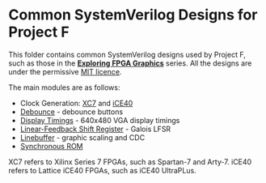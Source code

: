 # Common SystemVerilog Designs for Project F

This folder contains common SystemVerilog designs used by Project F, such as those in the **[Exploring FPGA Graphics](https://projectf.io/posts/fpga-graphics/)** series. All the designs are under the permissive [MIT licence](../LICENSE).

The main modules are as follows:

* Clock Generation: [XC7](xc7/clock_gen.sv) and [iCE40](ice40/clock_gen.sv)
* [Debounce](debounce.sv) - debounce buttons
* [Display Timings](display_timings.sv) - 640x480 VGA display timings
* [Linear-Feedback Shift Register](lfsr.sv) - Galois LFSR
* [Linebuffer](linebuffer.sv) - graphic scaling and CDC
* [Synchronous ROM](rom_sync.sv)

XC7 refers to Xilinx Series 7 FPGAs, such as Spartan-7 and Arty-7. iCE40 refers to Lattice iCE40 FPGAs, such as iCE40 UltraPLus.
